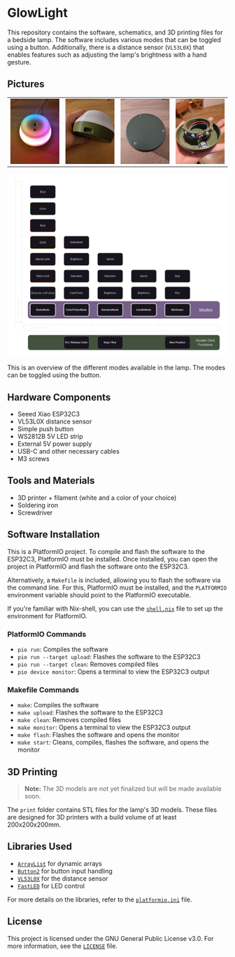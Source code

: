 # GlowLight

This repository contains the software, schematics, and 3D printing files for a bedside lamp. The software includes various modes that can be toggled using a button. Additionally, there is a distance sensor (`VL53L0X`) that enables features such as adjusting the lamp's brightness with a hand gesture.

## Pictures

<table>
  <tr>
    <td><img src="media/images/rainbow-mode.jpg" alt="Rainbow Mode" width="175"></td>
    <td><img src="media/images/usb-c-port.jpg" alt="USB-C Port" width="175"></td>
    <td><img src="media/images/bottom-side.jpg" alt="Bottom Side" width="175"></td>
    <td><img src="media/images/inside.jpg" alt="Inside" width="175"></td>
</table>

![Modes](/media/images/modes.png)

This is an overview of the different modes available in the lamp. The modes can be toggled using the button.

## Hardware Components

- Seeed Xiao ESP32C3
- VL53L0X distance sensor
- Simple push button
- WS2812B 5V LED strip
- External 5V power supply
- USB-C and other necessary cables
- M3 screws

## Tools and Materials

- 3D printer + filament (white and a color of your choice)
- Soldering iron
- Screwdriver

## Software Installation

This is a PlatformIO project. To compile and flash the software to the ESP32C3, PlatformIO must be installed. Once installed, you can open the project in PlatformIO and flash the software onto the ESP32C3.

Alternatively, a `Makefile` is included, allowing you to flash the software via the command line. For this, PlatformIO must be installed, and the `PLATFORMIO` environment variable should point to the PlatformIO executable.

If you're familiar with Nix-shell, you can use the [`shell.nix`](/shell.nix) file to set up the environment for PlatformIO.

### PlatformIO Commands

- `pio run`: Compiles the software
- `pio run --target upload`: Flashes the software to the ESP32C3
- `pio run --target clean`: Removes compiled files
- `pio device monitor`: Opens a terminal to view the ESP32C3 output

### Makefile Commands

- `make`: Compiles the software
- `make upload`: Flashes the software to the ESP32C3
- `make clean`: Removes compiled files
- `make monitor`: Opens a terminal to view the ESP32C3 output
- `make flash`: Flashes the software and opens the monitor
- `make start`: Cleans, compiles, flashes the software, and opens the monitor

## 3D Printing

> **Note:** The 3D models are not yet finalized but will be made available soon.

The `print` folder contains STL files for the lamp's 3D models. These files are designed for 3D printers with a build volume of at least 200x200x200mm.

## Libraries Used

- [`ArrayList`](https://registry.platformio.org/libraries/braydenanderson2014/ArrayList) for dynamic arrays
- [`Button2`](https://registry.platformio.org/libraries/lennarthennigs/Button2) for button input handling
- [`VL53L0X`](https://registry.platformio.org/libraries/pololu/VL53L0X) for the distance sensor
- [`FastLED`](https://registry.platformio.org/libraries/fastled/FastLED) for LED control

For more details on the libraries, refer to the [`platformio.ini`](/platformio.ini) file.

## License

This project is licensed under the GNU General Public License v3.0. For more information, see the [`LICENSE`](/LICENSE) file.
